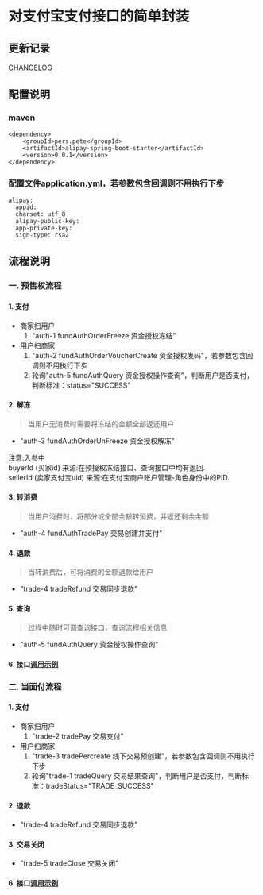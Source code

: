 # 对支付宝支付接口的简单封装

## 更新记录
[CHANGELOG](./CHANGELOG.MD)

## 配置说明
### maven
```
<dependency>
    <groupId>pers.pete</groupId>
    <artifactId>alipay-spring-boot-starter</artifactId>
    <version>0.0.1</version>
</dependency>
```

### 配置文件application.yml，若参数包含回调则不用执行下步
```
alipay:
  appid: 
  charset: utf_8
  alipay-public-key: 
  app-private-key: 
  sign-type: rsa2
```

## 流程说明
### 一. 预售权流程
#### 1. 支付
- 商家扫用户
  1. "auth-1 fundAuthOrderFreeze 资金授权冻结"
- 用户扫商家
  1. "auth-2 fundAuthOrderVoucherCreate 资金授权发码"，若参数包含回调则不用执行下步
  1. 轮询"auth-5 fundAuthQuery 资金授权操作查询"，判断用户是否支付，判断标准：status="SUCCESS"

#### 2. 解冻
> 当用户无消费时需要将冻结的金额全部返还用户 
- "auth-3 fundAuthOrderUnFreeze 资金授权解冻"

注意:入参中<br>
buyerId (买家id) 来源:在预授权冻结接口、查询接口中均有返回.<br>
sellerId (卖家支付宝uid) 来源:在支付宝商户账户管理-角色身份中的PID.

#### 3. 转消费
> 当用户消费时，将部分或全部金额转消费，并返还剩余金额
- "auth-4 fundAuthTradePay 交易创建并支付"

#### 4. 退款
> 当转消费后，可将消费的金额退款给用户
- "trade-4 tradeRefund 交易同步退款"

#### 5. 查询
> 过程中随时可调查询接口，查询流程相关信息
- "auth-5 fundAuthQuery 资金授权操作查询"

#### 6. 接口[调用示例](./FundAuthExample.MD)

### 二. 当面付流程
#### 1. 支付
- 商家扫用户
  1. "trade-2 tradePay 交易支付"
- 用户扫商家
  1. "trade-3 tradePercreate 线下交易预创建"，若参数包含回调则不用执行下步
  1. 轮询"trade-1 tradeQuery 交易结果查询"，判断用户是否支付，判断标准：tradeStatus="TRADE_SUCCESS"

#### 2. 退款
- "trade-4 tradeRefund 交易同步退款"

#### 3. 交易关闭
- "trade-5 tradeClose 交易关闭"

#### 6. 接口[调用示例](./TradeExample.MD)
